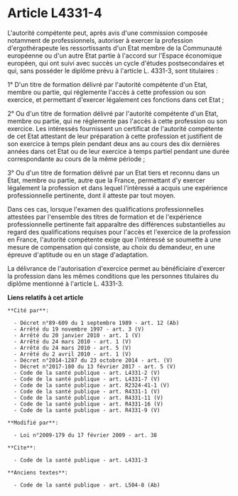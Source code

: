 # Article L4331-4

L'autorité compétente peut, après avis d'une commission composée notamment de professionnels, autoriser à exercer la
profession d'ergothérapeute les ressortissants d'un Etat membre de la Communauté européenne ou d'un autre Etat partie à
l'accord sur l'Espace économique européen, qui ont suivi avec succès un cycle d'études postsecondaires et qui, sans posséder
le diplôme prévu à l'article L. 4331-3, sont titulaires : 

1° D'un titre de formation délivré par l'autorité compétente d'un Etat, membre ou partie, qui réglemente l'accès à cette
profession ou son exercice, et permettant d'exercer légalement ces fonctions dans cet Etat ; 

2° Ou d'un titre de formation délivré par l'autorité compétente d'un Etat, membre ou partie, qui ne réglemente pas l'accès à
cette profession ou son exercice. Les intéressés fournissent un certificat de l'autorité compétente de cet Etat attestant de
leur préparation à cette profession et justifient de son exercice à temps plein pendant deux ans au cours des dix dernières
années dans cet Etat ou de leur exercice à temps partiel pendant une durée correspondante au cours de la même période ; 

3° Ou d'un titre de formation délivré par un Etat tiers et reconnu dans un Etat, membre ou partie, autre que la France,
permettant d'y exercer légalement la profession et dans lequel l'intéressé a acquis une expérience professionnelle
pertinente, dont il atteste par tout moyen. 

Dans ces cas, lorsque l'examen des qualifications professionnelles attestées par    l'ensemble des titres de formation et de
l'expérience professionnelle pertinente fait apparaître des différences substantielles au regard des qualifications requises
pour l'accès et l'exercice de la profession en France, l'autorité compétente exige que l'intéressé se soumette à une mesure
de compensation qui consiste, au choix du demandeur, en une épreuve d'aptitude ou en un stage d'adaptation. 

La délivrance de l'autorisation d'exercice permet au bénéficiaire d'exercer la profession dans les mêmes conditions que les
personnes titulaires du diplôme mentionné à l'article L. 4331-3.

**Liens relatifs à cet article**

	**Cité par**:

	  - Décret n°89-609 du 1 septembre 1989 - art. 12 (Ab)
	  - Arrêté du 19 novembre 1997 - art. 3 (V)
	  - Arrêté du 20 janvier 2010 - art. 1 (V)
	  - Arrêté du 24 mars 2010 - art. 1 (V)
	  - Arrêté du 24 mars 2010 - art. 5 (V)
	  - Arrêté du 2 avril 2010 - art. 1 (V)
	  - Décret n°2014-1287 du 23 octobre 2014 - art. (V)
	  - Décret n°2017-180 du 13 février 2017 - art. 5 (V)
	  - Code de la santé publique - art. L4331-2 (V)
	  - Code de la santé publique - art. L4331-7 (V)
	  - Code de la santé publique - art. R2324-41-1 (V)
	  - Code de la santé publique - art. R4331-1 (V)
	  - Code de la santé publique - art. R4331-11 (V)
	  - Code de la santé publique - art. R4331-16 (V)
	  - Code de la santé publique - art. R4331-9 (V)

	**Modifié par**:

	  - Loi n°2009-179 du 17 février 2009 - art. 38

	**Cite**:

	  - Code de la santé publique - art. L4331-3

	**Anciens textes**:

	  - Code de la santé publique - art. L504-8 (Ab)
